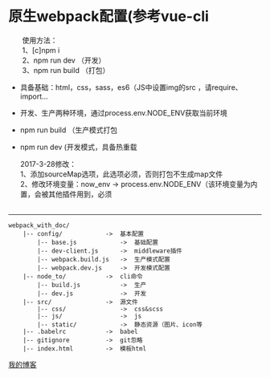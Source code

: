 # 原生webpack配置(参考vue-cli

        使用方法：  
        1、[c]npm i  
        2、npm run dev （开发）  
        3、npm run build （打包）  
        
 
* 具备基础：html，css，sass，es6（JS中设置img的src ，请require、import...
* 开发、生产两种环境，通过process.env.NODE_ENV获取当前环境
* npm run build （生产模式打包
* npm run dev (开发模式，具备热重载

    2017-3-28修改：  
    1、添加sourceMap选项，此选项必须，否则打包不生成map文件  
    2、修改环境变量：now_env -> process.env.NODE_ENV（该环境变量为内置，会被其他插件用到，必须  
  
  
  
***

    webpack_with_doc/  
        |-- config/            ->  基本配置  
            |-- base.js            ->  基础配置  
            |-- dev-client.js      ->  middleware插件  
            |-- webpack.build.js   ->  生产模式配置  
            |-- webpack.dev.js     ->  开发模式配置  
        |-- node_to/           ->  cli命令  
            |-- build.js           ->  生产
            |-- dev.js             ->  开发  
        |-- src/               ->  源文件  
            |-- css/               ->  css&scss  
            |-- js/                ->  js  
            |-- static/            ->  静态资源（图片、icon等  
        |-- .babelrc           ->  babel  
        |-- gitignore          ->  git忽略  
        |-- index.html         ->  模板html
        
        
[我的博客](http://rbblog.space/ "会丑到你的")
